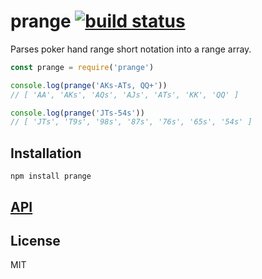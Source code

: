 # prange [![build status](https://secure.travis-ci.org/thlorenz/prange.png)](http://travis-ci.org/thlorenz/prange)

Parses poker hand range short notation into a range array.

```js
const prange = require('prange')

console.log(prange('AKs-ATs, QQ+'))
// [ 'AA', 'AKs', 'AQs', 'AJs', 'ATs', 'KK', 'QQ' ]

console.log(prange('JTs-54s'))
// [ 'JTs', 'T9s', '98s', '87s', '76s', '65s', '54s' ]
```

## Installation

    npm install prange

## [API](https://thlorenz.github.io/prange)


## License

MIT
